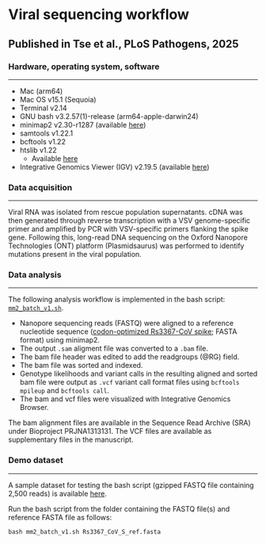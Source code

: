 # Viral sequencing workflow
## Published in Tse et al., PLoS Pathogens, 2025

### Hardware, operating system, software
---
- Mac (arm64)
- Mac OS v15.1 (Sequoia)
- Terminal v2.14
- GNU bash v3.2.57(1)-release (arm64-apple-darwin24)
- minimap2 v2.30-r1287 (available [here](https://github.com/lh3/minimap2))
- samtools v1.22.1
- bcftools v1.22
- htslib v1.22
  - Available [here](https://www.htslib.org)
- Integrative Genomics Viewer (IGV) v2.19.5 (available [here](https://www.igv.org))
   
### Data acquisition
---
Viral RNA was isolated from rescue population supernatants. cDNA was then generated through reverse transcription with a VSV genome-specific primer and amplified by PCR with VSV-specific primers flanking the spike gene. Following this, long-read DNA sequencing on the Oxford Nanopore Technologies (ONT) platform (Plasmidsaurus) was performed to identify mutations present in the viral population.

### Data analysis
---
The following analysis workflow is implemented in the bash script: [`mm2_batch_v1.sh`](mm2_batch_v1.sh).
- Nanopore sequencing reads (FASTQ) were aligned to a reference nucleotide sequence ([codon-optimized Rs3367-CoV spike](Rs3367_CoV_S_ref.fasta); FASTA format) using minimap2.
- The output `.sam` aligment file was converted to a `.bam` file.
- The bam file header was edited to add the readgroups (@RG) field.
- The bam file was sorted and indexed.
- Genotype likelihoods and variant calls in the resulting aligned and sorted bam file were output as `.vcf` variant call format files using `bcftools mpileup` and `bcftools call`.
- The bam and vcf files were visualized with Integrative Genomics Browser.

The bam alignment files are available in the Sequence Read Archive (SRA) under Bioproject PRJNA1313131. The VCF files are available as supplementary files in the manuscript. 

### Demo dataset
---
A sample dataset for testing the bash script (gzipped FASTQ file containing 2,500 reads) is available [here](sample.fastq.gz).

Run the bash script from the folder containing the FASTQ file(s) and reference FASTA file as follows:

`bash mm2_batch_v1.sh Rs3367_CoV_S_ref.fasta`
